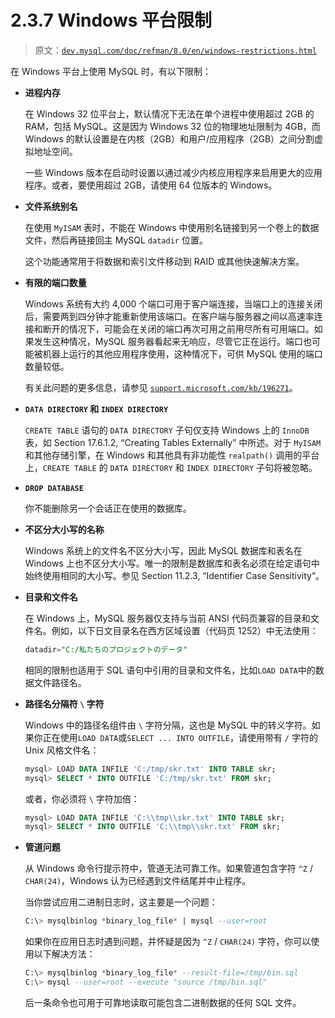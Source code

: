 # 2.3.7 Windows 平台限制

> 原文：[`dev.mysql.com/doc/refman/8.0/en/windows-restrictions.html`](https://dev.mysql.com/doc/refman/8.0/en/windows-restrictions.html)

在 Windows 平台上使用 MySQL 时，有以下限制：

+   **进程内存**

    在 Windows 32 位平台上，默认情况下无法在单个进程中使用超过 2GB 的 RAM，包括 MySQL。这是因为 Windows 32 位的物理地址限制为 4GB，而 Windows 的默认设置是在内核（2GB）和用户/应用程序（2GB）之间分割虚拟地址空间。

    一些 Windows 版本在启动时设置以通过减少内核应用程序来启用更大的应用程序。或者，要使用超过 2GB，请使用 64 位版本的 Windows。

+   **文件系统别名**

    在使用 `MyISAM` 表时，不能在 Windows 中使用别名链接到另一个卷上的数据文件，然后再链接回主 MySQL `datadir` 位置。

    这个功能通常用于将数据和索引文件移动到 RAID 或其他快速解决方案。

+   **有限的端口数量**

    Windows 系统有大约 4,000 个端口可用于客户端连接，当端口上的连接关闭后，需要两到四分钟才能重新使用该端口。在客户端与服务器之间以高速率连接和断开的情况下，可能会在关闭的端口再次可用之前用尽所有可用端口。如果发生这种情况，MySQL 服务器看起来无响应，尽管它正在运行。端口也可能被机器上运行的其他应用程序使用，这种情况下，可供 MySQL 使用的端口数量较低。

    有关此问题的更多信息，请参见 [`support.microsoft.com/kb/196271`](https://support.microsoft.com/kb/196271)。

+   **`DATA DIRECTORY` 和 `INDEX DIRECTORY`**

    `CREATE TABLE` 语句的 `DATA DIRECTORY` 子句仅支持 Windows 上的 `InnoDB` 表，如 Section 17.6.1.2, “Creating Tables Externally” 中所述。对于 `MyISAM` 和其他存储引擎，在 Windows 和其他具有非功能性 `realpath()` 调用的平台上，`CREATE TABLE` 的 `DATA DIRECTORY` 和 `INDEX DIRECTORY` 子句将被忽略。

+   **`DROP DATABASE`**

    你不能删除另一个会话正在使用的数据库。

+   **不区分大小写的名称**

    Windows 系统上的文件名不区分大小写，因此 MySQL 数据库和表名在 Windows 上也不区分大小写。唯一的限制是数据库和表名必须在给定语句中始终使用相同的大小写。参见 Section 11.2.3, “Identifier Case Sensitivity”。

+   **目录和文件名**

    在 Windows 上，MySQL 服务器仅支持与当前 ANSI 代码页兼容的目录和文件名。例如，以下日文目录名在西方区域设置（代码页 1252）中无法使用：

    ```sql
    datadir="C:/私たちのプロジェクトのデータ"
    ```

    相同的限制也适用于 SQL 语句中引用的目录和文件名，比如`LOAD DATA`中的数据文件路径名。

+   **路径名分隔符 `\` 字符**

    Windows 中的路径名组件由 `\` 字符分隔，这也是 MySQL 中的转义字符。如果你正在使用`LOAD DATA`或`SELECT ... INTO OUTFILE`，请使用带有 `/` 字符的 Unix 风格文件名：

    ```sql
    mysql> LOAD DATA INFILE 'C:/tmp/skr.txt' INTO TABLE skr;
    mysql> SELECT * INTO OUTFILE 'C:/tmp/skr.txt' FROM skr;
    ```

    或者，你必须将 `\` 字符加倍：

    ```sql
    mysql> LOAD DATA INFILE 'C:\\tmp\\skr.txt' INTO TABLE skr;
    mysql> SELECT * INTO OUTFILE 'C:\\tmp\\skr.txt' FROM skr;
    ```

+   **管道问题**

    从 Windows 命令行提示符中，管道无法可靠工作。如果管道包含字符 `^Z` / `CHAR(24)`，Windows 认为已经遇到文件结尾并中止程序。

    当你尝试应用二进制日志时，这主要是一个问题：

    ```sql
    C:\> mysqlbinlog *binary_log_file* | mysql --user=root
    ```

    如果你在应用日志时遇到问题，并怀疑是因为 `^Z` / `CHAR(24)` 字符，你可以使用以下解决方法：

    ```sql
    C:\> mysqlbinlog *binary_log_file* --result-file=/tmp/bin.sql
    C:\> mysql --user=root --execute "source /tmp/bin.sql"
    ```

    后一条命令也可用于可靠地读取可能包含二进制数据的任何 SQL 文件。

